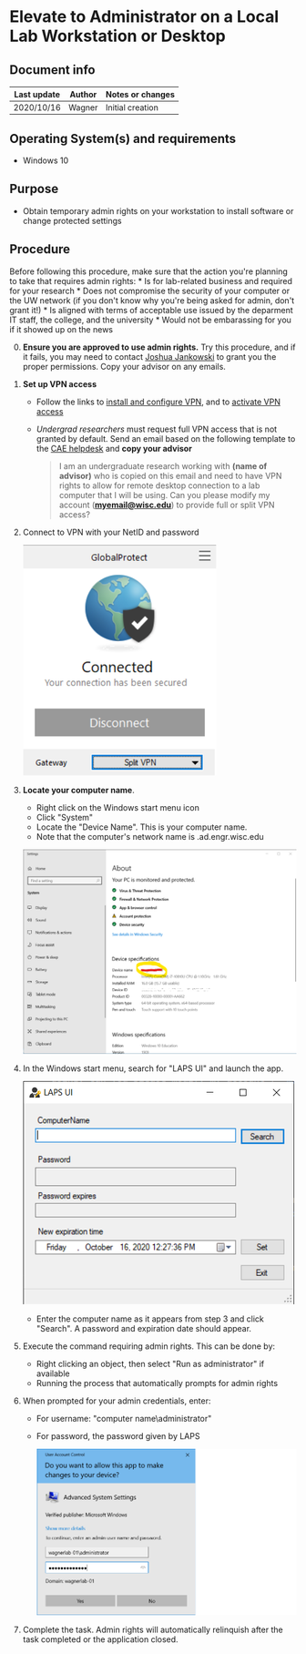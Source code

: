 # Elevate to Administrator on a Local Lab Workstation or Desktop

## Document info

| Last update | Author         | Notes or changes                    |
|-------------|----------------|-------------------------------------|
| 2020/10/16  | Wagner         | Initial creation                    |


## Operating System(s) and requirements
* Windows 10

## Purpose
* Obtain temporary admin rights on your workstation to install software or change protected settings

## Procedure

Before following this procedure, make sure that the action you're planning to take that requires admin rights:
    * Is for lab-related business and required for your research
    * Does not compromise the security of your computer or the UW network (if you don't know why you're being asked for admin, don't grant it!)
    * Is aligned with terms of acceptable use issued by the deparment IT staff, the college, and the university
    * Would not be embarassing for you if it showed up on the news

0. **Ensure you are approved to use admin rights.** Try this procedure, and if it fails, you may need to contact [Joshua Jankowski](mailto:joshua.jankowski@wisc.edu) to grant you the proper permissions. Copy your advisor on any emails.

1. **Set up VPN access**
    * Follow the links to [install and configure VPN](https://kb.wisc.edu/cae/5573), and to [activate VPN access](https://kb.wisc.edu/cae/page.php?id=23424)

    * _Undergrad researchers_ must request full VPN access that is not granted by default. Send an email based on the following template to the [CAE helpdesk](mailto:helpdesk@cae.wisc.edu) and **copy your advisor**
        > I am an undergraduate research working with **(name of advisor)** who is copied on this email and need to have VPN rights to allow for remote desktop connection to a lab computer that I will be using. Can you please modify my account (**myemail@wisc.edu**) to provide full or split VPN access?

2. Connect to VPN with your NetID and password

    ![](./image_001.png)

3. **Locate your computer name**. 
    * Right click on the Windows start menu icon
    * Click "System"
    * Locate the "Device Name". This is your computer name. 
    * Note that the computer's network name is <device name>.ad.engr.wisc.edu

    ![](./image_002.png)

4. In the Windows start menu, search for "LAPS UI" and launch the app.

    ![](./image_003.png)

    * Enter the computer name as it appears from step 3 and click "Search". A password and expiration date should appear. 

5. Execute the command requiring admin rights. This can be done by:
    * Right clicking an object, then select "Run as administrator" if available
    * Running the process that automatically prompts for admin rights

6. When prompted for your admin credentials, enter:
    * For username: "computer name\administrator"
    * For password, the password given by LAPS

        ![](./image_004.png)    

7. Complete the task. Admin rights will automatically relinquish after the task completed or the application closed. 
